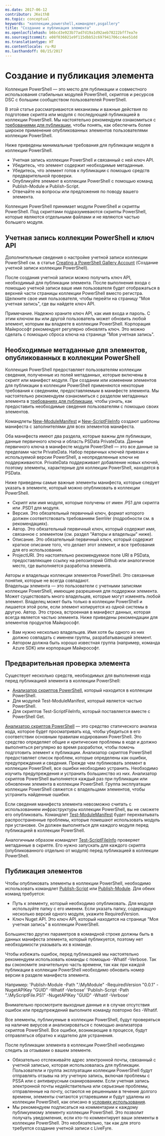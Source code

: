 ```yaml
---
ms.date: 2017-06-12
contributor: JKeithB
ms.topic: conceptual
keywords: "коллекции,powershell,командлет,psgallery"
title: "Создание и публикация элемента"
ms.openlocfilehash: b6bcd3e923b77ad7d19a1d92aeb78222bff7ea7e
ms.sourcegitcommit: e08f036021e9f115dbb52c697941706cc4ee51dd
ms.translationtype: HT
ms.contentlocale: ru-RU
ms.lasthandoff: 08/15/2017
---
```

# <a name="creating-and-publishing-an-item"></a>Создание и публикация элемента 
Коллекция PowerShell — это место для публикации и совместного использования стабильных модулей PowerShell, скриптов и ресурсов DSC с большим сообществом пользователей PowerShell.    

В этой статье рассматриваются механизмы и важные действия по подготовке скрипта или модуля с последующей публикацией в коллекции PowerShell.
Мы настоятельно рекомендуем ознакомиться с [требованиями для публикации](https://msdn.microsoft.com/en-us/powershell/gallery/psgallery/psgallery-PublishingGuidelines), чтобы понять, как обеспечить более широкое применение опубликованных элементов пользователями коллекции PowerShell. 

Ниже приведены минимальные требования для публикации модуля в коллекции PowerShell.

* Учетная запись коллекции PowerShell и связанный с ней ключ API.
* Убедитесь, что элемент содержит необходимые метаданные.
* Убедитесь, что элемент готов к публикации с помощью средств предварительной проверки.
* Опубликуйте элемент в коллекции PowerShell с помощью команд Publish-Module и Publish-Script.
* Отвечайте на вопросы или предложения по поводу вашего элемента.
 
Коллекция PowerShell принимает модули PowerShell и скрипты PowerShell. Под скриптами подразумеваются скрипты PowerShell, которые являются отдельными файлами и не являются частью большего модуля. 

## <a name="powershell-gallery-account-and-api-key"></a>Учетная запись коллекции PowerShell и ключ API
Дополнительные сведения о настройке учетной записи коллекции PowerShell см. в статье [Creating a PowerShell Gallery Account](https://msdn.microsoft.com/en-us/powershell/gallery/psgallery/psgallery_creating_an_account) (Создание учетной записи коллекции PowerShell). 

После создания учетной записи можно получить ключ API, необходимый для публикации элемента.
После выполнения входа с помощью учетной записи ваше имя пользователя будет отображаться в верхней части страницы коллекции PowerShell вместо регистра. Щелкните свое имя пользователя, чтобы перейти на страницу "Моя учетная запись", где вы найдете ключ API. 

Примечание. Надежно храните ключ API, как имя входа и пароль. С этим ключом вы или другой пользователь может обновить любой элемент, которым вы владеете в коллекции PowerShell. Корпорация Майкрософт рекомендует регулярно обновлять ключ. Это можно сделать с помощью сброса ключа на странице "Моя учетная запись".

## <a name="required-metadata-for-items-published-to-the-powershell-gallery"></a>Необходимые метаданные для элементов, опубликованных в коллекции PowerShell

Коллекция PowerShell предоставляет пользователям коллекции сведения, полученные из полей метаданных, которые включены в скрипт или манифест модуля.
При создании или изменении элементов для публикации в коллекции PowerShell применяются некоторые требования к сведениям, предоставляемым в манифесте элемента. Мы настоятельно рекомендуем ознакомиться с разделом метаданных элемента в [требованиях для публикации](https://msdn.microsoft.com/en-us/powershell/gallery/psgallery/psgallery-PublishingGuidelines), чтобы узнать, как предоставить необходимые сведения пользователям с помощью своих элементов. 

Командлеты [New-ModuleManifest](https://msdn.microsoft.com/en-us/powershell/gallery/psget/module/ModuleManifest-Reference) и [New-ScriptFileInfo](https://msdn.microsoft.com/en-us/powershell/gallery/psget/script/psget_new-scriptfileinfo) создают шаблоны манифеста с заполнителями для всех элементов манифеста. 

Оба манифеста имеют два раздела, которые важны для публикации, данные первичного ключа и область PSData PrivateData. Данные первичного ключа в манифесте модуля PowerShell — это все данные за пределами части PrivateData. Набор первичных ключей привязан к используемой версии PowerShell, а неопределенные ключи не поддерживаются. PrivateData поддерживает добавление новых ключей, поэтому элементы, характерные для коллекции PowerShell, находятся в PSData.


Ниже приведены самые важные элементы манифеста, которые следует указать в элементе, который можно опубликовать в коллекции PowerShell.  

* Скрипт или имя модуля, которые получены от имен .PS1 для скрипта или .PSD1 для модуля.
* Версия. Это обязательный первичный ключ, формат которого должен соответствовать требованиям SemVer (подробности см. в рекомендациях).
* Автор. Это обязательный первичный ключ, который содержит имя, связанное с элементом (см. раздел "Авторы и владельцы" ниже).
* Описание. Это обязательный первичный ключ, который содержит краткое описание того, что делает этот элемент, и все требования для его использования.
* ProjectURI. Это настоятельно рекомендуемое поле URI в PSData, предоставляющее ссылку на репозиторий Github или аналогичное место, где выполняется разработка элемента.

Авторы и владельцы коллекции элементов PowerShell. Это связанные понятия, которые не всегда совпадают.  
Владельцы элемента — это пользователи с учетными записями коллекции PowerShell, имеющие разрешения для поддержки элемента. Может существовать много владельцев, которые могут изменять любой элемент. Владелец может быть только в коллекции PowerShell и лишается этой роли, если элемент копируется из одной системы в другую. Автор. Это строка, встроенная в манифест данных, которая всегда является частью элемента. Ниже приведены рекомендации для элементов продуктов Майкрософт.

* Вам нужно несколько владельцев. Имя хотя бы одного из них должно совпадать с именем группы, разрабатывающей элемент. 
* Автором должна быть хорошо известная группа (например, команда Azure SDK) или корпорация Майкрософт.


## <a name="pre-validate-your-item"></a>Предварительная проверка элемента

Существует несколько средств, необходимых для выполнения кода перед публикацией элемента в коллекции PowerShell:

* [Анализатор скриптов PowerShell](https://www.powershellgallery.com/packages/PSScriptAnalyzer/), который находится в коллекции PowerShell.
* Для модулей Test-ModuleManifest, который является частью PowerShell.
* Для скриптов Test-ScriptFileInfo, который поставляется вместе с PowerShell Get.

[Анализатор скриптов PowerShell](https://www.powershellgallery.com/packages/PSScriptAnalyzer/) — это средство статического анализа кода, которое будет просматривать код, чтобы убедиться в его соответствии основным правилам кодирования PowerShell. Это средство определяет общие и критические проблемы в коде и должно выполняться регулярно во время разработки, чтобы помочь подготовить элемент к публикации. Анализатор скриптов PowerShell предоставляет список проблем, которые определены как ошибки, предупреждения и сведения. Прежде чем публиковать элемент в коллекции PowerShell, все ошибки необходимо устранить. Необходимо изучить предупреждения и устранить большинство из них.
Анализатор скриптов PowerShell выполняется каждый раз при публикации или обновлении элемента в коллекции PowerShell. Группа эксплуатации коллекции PowerShell свяжется с владельцами элементов, чтобы устранить найденные ошибки. 

Если сведения манифеста элемента невозможно считать с использованием инфраструктуры коллекции PowerShell, вы не сможете его опубликовать. 
Командлет [Test-ModuleManifest](https://msdn.microsoft.com/en-us/powershell/reference/5.1/microsoft.powershell.core/test-modulemanifest) будет перехватывать распространенные проблемы, которые помешают использовать модуль при установке. Он должен выполняться для каждого модуля перед публикацией в коллекции PowerShell. 

Аналогичным образом командлет [Test-ScriptFileInfo](https://msdn.microsoft.com/en-us/powershell/gallery/psget/script/psget_test-scriptfileinfo) проверяет метаданные в скрипте. Его нужно запускать для каждого скрипта (опубликованного отдельно от модуля) перед публикацией в коллекции PowerShell. 


## <a name="publishing-items"></a>Публикация элементов

Чтобы опубликовать элементы в коллекции PowerShell, необходимо использовать командлет [Publish-Script](https://msdn.microsoft.com/en-us/powershell/gallery/psget/script/psget_publish-script) или [Publish-Module](https://msdn.microsoft.com/en-us/powershell/gallery/psget/module/psget_publish-module).
Для обеих команд требуется: 

* Путь к элементу, который необходимо опубликовать. Для модуля используйте папку с его именем. Если указать папку, содержащую несколько версий одного модуля, укажите RequiredVersion.
* Ключ Nuget API. Это ключ API, который находится на странице "Моя учетная запись" в коллекции PowerShell.

Большинство других параметров в командной строке должны быть в данных манифеста элемента, который публикуется, поэтому нет необходимости указывать их в команде. 

Чтобы избежать ошибок, перед публикацией мы настоятельно рекомендуем использовать команды с помощью -Whatif -Verbose. Так вы сэкономите значительную часть времени, так как при каждой публикации в коллекции PowerShell необходимо обновить номер версии в разделе манифеста элемента. 

Например: 'Publish-Module -Path ".\MyModule" -RequiredVersion "0.0.1" -NugetAPIKey "GUID" -Whatif -Verbose' 'Publish-Script -Path ".\MyScriptFile.PS1" -NugetAPIKey "GUID" -Whatif -Verbose'

Внимательно просмотрите выходные данные и в случае отсутствия ошибок или предупреждений выполните команду повторно без -Whatif.

Все элементы, публикуемые в коллекции PowerShell, будут проверяться на наличие вирусов и анализироваться с помощью анализатора скриптов PowerShell. Все ошибки, возникающие в процессе, будут отправляться обратно к издателю для устранения.  

После публикации элемента в коллекции PowerShell необходимо следить за отзывами о вашем элементе.

* Обязательно отслеживайте адрес электронной почты, связанный с учетной записью, которая использовалась для публикации.
Пользователи и группа эксплуатации коллекции PowerShell будут отправлять отзывы на эту учетную запись, включая проблемы с PSSA или с антивирусным сканированием.
Если учетная запись электронной почты недействительна или серьезные проблемы, отправленные на почту, остаются не решенными в течение долгого времени, элементы считаются устаревшими и будут удалены из коллекции PowerShell, как описано в [условиях использования](https://www.powershellgallery.com/policies/Terms).  
* Мы рекомендуем подписаться на комментарии к каждому публикуемому элементу коллекции PowerShell. Это позволит получать уведомления, если кто-то комментирует ваши элементы в коллекции PowerShell. Это необязательно, так как для этого требуется создание учетной записи с LiveFyre.     

